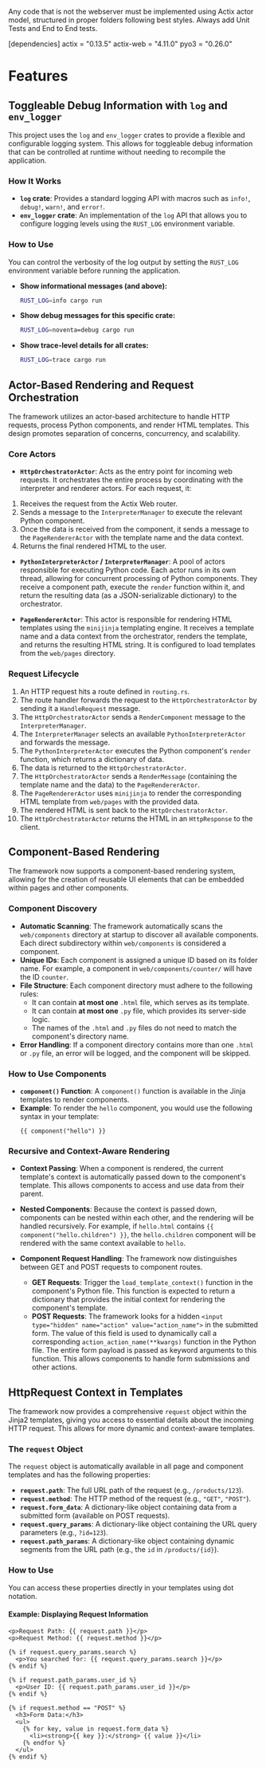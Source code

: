 Any code that is not the webserver must be implemented using Actix actor model, structured in proper folders following best styles. Always add Unit Tests and End to End tests.

[dependencies]
actix = "0.13.5"
actix-web = "4.11.0"
pyo3 = "0.26.0"


# Features

## Toggleable Debug Information with `log` and `env_logger`

This project uses the `log` and `env_logger` crates to provide a flexible and configurable logging system. This allows for toggleable debug information that can be controlled at runtime without needing to recompile the application.

### How It Works

- **`log` crate**: Provides a standard logging API with macros such as `info!`, `debug!`, `warn!`, and `error!`.
- **`env_logger` crate**: An implementation of the `log` API that allows you to configure logging levels using the `RUST_LOG` environment variable.

### How to Use

You can control the verbosity of the log output by setting the `RUST_LOG` environment variable before running the application.

- **Show informational messages (and above):**
  ```bash
  RUST_LOG=info cargo run
  ```

- **Show debug messages for this specific crate:**
  ```bash
  RUST_LOG=noventa=debug cargo run
  ```

- **Show trace-level details for all crates:**
  ```bash
  RUST_LOG=trace cargo run
  ```

## Actor-Based Rendering and Request Orchestration

The framework utilizes an actor-based architecture to handle HTTP requests, process Python components, and render HTML templates. This design promotes separation of concerns, concurrency, and scalability.

### Core Actors

- **`HttpOrchestratorActor`**: Acts as the entry point for incoming web requests. It orchestrates the entire process by coordinating with the interpreter and renderer actors. For each request, it:
 1. Receives the request from the Actix Web router.
 2. Sends a message to the `InterpreterManager` to execute the relevant Python component.
 3. Once the data is received from the component, it sends a message to the `PageRendererActor` with the template name and the data context.
 4. Returns the final rendered HTML to the user.

- **`PythonInterpreterActor` / `InterpreterManager`**: A pool of actors responsible for executing Python code. Each actor runs in its own thread, allowing for concurrent processing of Python components. They receive a component path, execute the `render` function within it, and return the resulting data (as a JSON-serializable dictionary) to the orchestrator.

- **`PageRendererActor`**: This actor is responsible for rendering HTML templates using the `minijinja` templating engine. It receives a template name and a data context from the orchestrator, renders the template, and returns the resulting HTML string. It is configured to load templates from the `web/pages` directory.

### Request Lifecycle

1. An HTTP request hits a route defined in `routing.rs`.
2. The route handler forwards the request to the `HttpOrchestratorActor` by sending it a `HandleRequest` message.
3. The `HttpOrchestratorActor` sends a `RenderComponent` message to the `InterpreterManager`.
4. The `InterpreterManager` selects an available `PythonInterpreterActor` and forwards the message.
5. The `PythonInterpreterActor` executes the Python component's `render` function, which returns a dictionary of data.
6. The data is returned to the `HttpOrchestratorActor`.
7. The `HttpOrchestratorActor` sends a `RenderMessage` (containing the template name and the data) to the `PageRendererActor`.
8. The `PageRendererActor` uses `minijinja` to render the corresponding HTML template from `web/pages` with the provided data.
9. The rendered HTML is sent back to the `HttpOrchestratorActor`.
10. The `HttpOrchestratorActor` returns the HTML in an `HttpResponse` to the client.


## Component-Based Rendering

The framework now supports a component-based rendering system, allowing for the creation of reusable UI elements that can be embedded within pages and other components.

### Component Discovery

- **Automatic Scanning**: The framework automatically scans the `web/components` directory at startup to discover all available components. Each direct subdirectory within `web/components` is considered a component.
- **Unique IDs**: Each component is assigned a unique ID based on its folder name. For example, a component in `web/components/counter/` will have the ID `counter`.
- **File Structure**: Each component directory must adhere to the following rules:
  - It can contain **at most one** `.html` file, which serves as its template.
  - It can contain **at most one** `.py` file, which provides its server-side logic.
  - The names of the `.html` and `.py` files do not need to match the component's directory name.
- **Error Handling**: If a component directory contains more than one `.html` or `.py` file, an error will be logged, and the component will be skipped.

### How to Use Components

- **`component()` Function**: A `component()` function is available in the Jinja templates to render components.
- **Example**: To render the `hello` component, you would use the following syntax in your template:
  ```jinja
  {{ component("hello") }}
  ```

### Recursive and Context-Aware Rendering

- **Context Passing**: When a component is rendered, the current template's context is automatically passed down to the component's template. This allows components to access and use data from their parent.
- **Nested Components**: Because the context is passed down, components can be nested within each other, and the rendering will be handled recursively. For example, if `hello.html` contains `{{ component("hello.children") }}`, the `hello.children` component will be rendered with the same context available to `hello`.

- **Component Request Handling**: The framework now distinguishes between GET and POST requests to component routes.
  - **GET Requests**: Trigger the `load_template_context()` function in the component's Python file. This function is expected to return a dictionary that provides the initial context for rendering the component's template.
  - **POST Requests**: The framework looks for a hidden `<input type="hidden" name="action" value="action_name">` in the submitted form. The value of this field is used to dynamically call a corresponding `action_action_name(**kwargs)` function in the Python file. The entire form payload is passed as keyword arguments to this function. This allows components to handle form submissions and other actions.

## HttpRequest Context in Templates

The framework now provides a comprehensive `request` object within the Jinja2 templates, giving you access to essential details about the incoming HTTP request. This allows for more dynamic and context-aware templates.

### The `request` Object

The `request` object is automatically available in all page and component templates and has the following properties:

- **`request.path`**: The full URL path of the request (e.g., `/products/123`).
- **`request.method`**: The HTTP method of the request (e.g., `"GET"`, `"POST"`).
- **`request.form_data`**: A dictionary-like object containing data from a submitted form (available on POST requests).
- **`request.query_params`**: A dictionary-like object containing the URL query parameters (e.g., `?id=123`).
- **`request.path_params`**: A dictionary-like object containing dynamic segments from the URL path (e.g., the `id` in `/products/{id}`).

### How to Use

You can access these properties directly in your templates using dot notation.

#### Example: Displaying Request Information

```jinja
<p>Request Path: {{ request.path }}</p>
<p>Request Method: {{ request.method }}</p>

{% if request.query_params.search %}
  <p>You searched for: {{ request.query_params.search }}</p>
{% endif %}

{% if request.path_params.user_id %}
  <p>User ID: {{ request.path_params.user_id }}</p>
{% endif %}

{% if request.method == "POST" %}
  <h3>Form Data:</h3>
  <ul>
    {% for key, value in request.form_data %}
      <li><strong>{{ key }}:</strong> {{ value }}</li>
    {% endfor %}
  </ul>
{% endif %}
```
